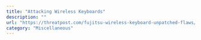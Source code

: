 ```yaml
---
title: "Attacking Wireless Keyboards"
description: ""
url: "https://threatpost.com/fujitsu-wireless-keyboard-unpatched-flaws/149477/"
category: "Miscellaneous"
---
```

